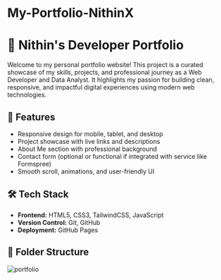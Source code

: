 # My-Portfolio-NithinX
# 💼 Nithin's Developer Portfolio

Welcome to my personal portfolio website! This project is a curated showcase of my skills, projects, and professional journey as a Web Developer and Data Analyst. It highlights my passion for building clean, responsive, and impactful digital experiences using modern web technologies.

## 🚀 Features

- Responsive design for mobile, tablet, and desktop
- Project showcase with live links and descriptions
- About Me section with professional background
- Contact form (optional or functional if integrated with service like Formspree)
- Smooth scroll, animations, and user-friendly UI

## 🛠️ Tech Stack

- **Frontend:** HTML5, CSS3, TailwindCSS, JavaScript
- **Version Control:** Git, GitHub
- **Deployment:** GitHub Pages

## 📁 Folder Structure

![portfolio](https://github.com/user-attachments/assets/9e57a961-34ee-4c33-85ed-e945b9329664)
